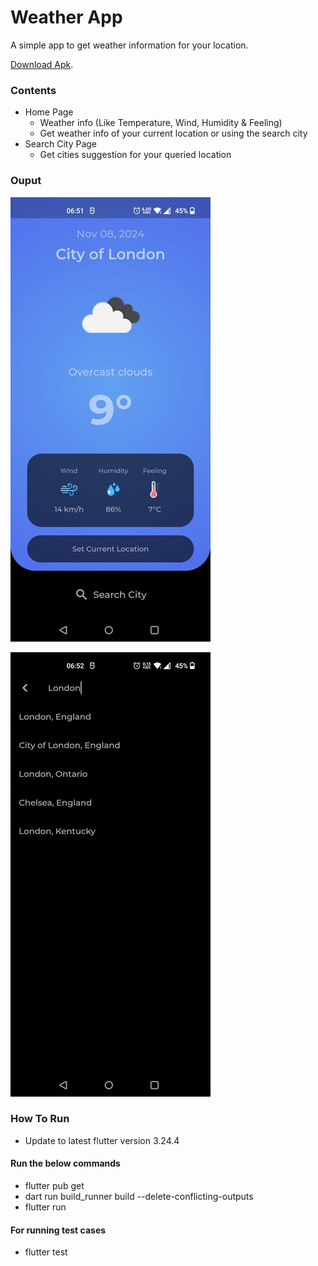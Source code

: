 # Weather App

A simple app to get weather information for your location.

[Download Apk][tracker].

[tracker]: https://raw.githubusercontent.com/Nikhil1999/flutter_weather_app/main/raw/build/app-release.apk

### Contents

- Home Page
  - Weather info (Like Temperature, Wind, Humidity & Feeling)
  - Get weather info of your current location or using the search city
- Search City Page
  - Get cities suggestion for your queried location

### Ouput

![Home Page](https://raw.githubusercontent.com/Nikhil1999/flutter_weather_app/main/raw/images/Home.jpg 'Home Page')

![Search Page](https://raw.githubusercontent.com/Nikhil1999/flutter_weather_app/main/raw/images/Search.jpg 'Search Page')

### How To Run

- Update to latest flutter version 3.24.4

#### Run the below commands

- flutter pub get
- dart run build_runner build --delete-conflicting-outputs
- flutter run

#### For running test cases

- flutter test
